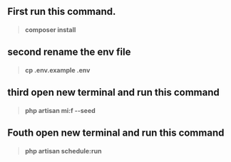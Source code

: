 ## First run this command.
> #### composer install

## second rename the env file
> #### cp .env.example .env

## third open new terminal and run this command 
>#### php artisan mi:f --seed

## Fouth open new terminal and run this command 
> #### php artisan schedule:run




